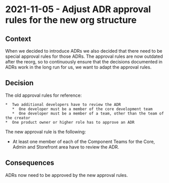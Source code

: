 # 2021-11-05 - Adjust ADR approval rules for the new org structure

## Context

When we decided to introduce ADRs we also decided that there need to be special approval rules for those ADRs.
The approval rules are now outdated after the reorg, so to continuously ensure that the decisions documented in ADRs work in the long run for us, we want to adapt the approval rules.

## Decision

The old approval rules for reference:
```
*  Two additional developers have to review the ADR
   *  One developer must be a member of the core development team
   *  One developer must be a member of a team, other than the team of the creator
*  One product owner or higher role has to approve an ADR
```

The new approval rule is the following:
* At least one member of each of the Component Teams for the Core, Admin and Storefront area have to review the ADR.

## Consequences

ADRs now need to be approved by the new approval rules.
